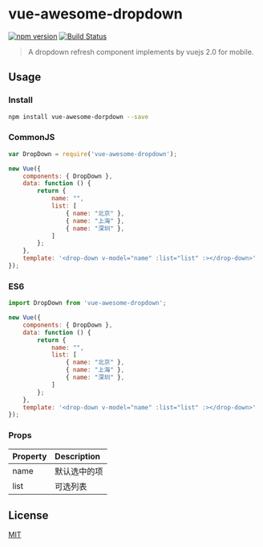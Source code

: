 # vue-awesome-dropdown

[![npm version](https://badge.fury.io/js/vue-awesome-dropdown.svg)](https://badge.fury.io/js/vue-awesome-dropdown)
[![Build Status](https://travis-ci.org/flitrue/vue-awesome-dropdown.svg?branch=master)](https://travis-ci.org/flitrue/vue-awesome-dropdown)

> A dropdown refresh component implements by vuejs 2.0 for mobile.

## Usage

### Install

```bash
npm install vue-awesome-dorpdown --save
```

### CommonJS

```javascript
var DropDown = require('vue-awesome-dropdown');

new Vue({
    components: { DropDown },
    data: function () {
        return {
            name: "",
            list: [
                { name: "北京" },
                { name: "上海" },
                { name: "深圳" },
            ]
        };
    },
    template: '<drop-down v-model="name" :list="list" :></drop-down>'
});
```

### ES6
```javascript
import DropDown from 'vue-awesome-dropdown';

new Vue({
    components: { DropDown },
    data: function () {
        return {
            name: "",
            list: [
                { name: "北京" },
                { name: "上海" },
                { name: "深圳" },
            ]
        };
    },
    template: '<drop-down v-model="name" :list="list" :></drop-down>'
});
```

### Props
| Property | Description |
|:--|:--|
| name | 默认选中的项 |
| list | 可选列表 |

## License

[MIT](http://opensource.org/licenses/MIT)